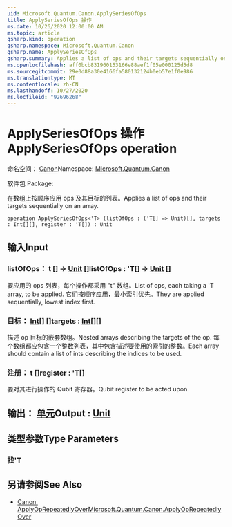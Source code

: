 ```yaml
---
uid: Microsoft.Quantum.Canon.ApplySeriesOfOps
title: ApplySeriesOfOps 操作
ms.date: 10/26/2020 12:00:00 AM
ms.topic: article
qsharp.kind: operation
qsharp.namespace: Microsoft.Quantum.Canon
qsharp.name: ApplySeriesOfOps
qsharp.summary: Applies a list of ops and their targets sequentially on an array.
ms.openlocfilehash: aff0bcb831960153166e88aef1f05e000125d5d8
ms.sourcegitcommit: 29e0d88a30e4166fa580132124b0eb57e1f0e986
ms.translationtype: MT
ms.contentlocale: zh-CN
ms.lasthandoff: 10/27/2020
ms.locfileid: "92696268"
---
```

# <a name="applyseriesofops-operation"></a><span data-ttu-id="2199a-102">ApplySeriesOfOps 操作</span><span class="sxs-lookup"><span data-stu-id="2199a-102">ApplySeriesOfOps operation</span></span>

<span data-ttu-id="2199a-103">命名空间： [Canon](xref:Microsoft.Quantum.Canon)</span><span class="sxs-lookup"><span data-stu-id="2199a-103">Namespace: [Microsoft.Quantum.Canon](xref:Microsoft.Quantum.Canon)</span></span>

<span data-ttu-id="2199a-104">软件包 [](https://nuget.org/packages/)</span><span class="sxs-lookup"><span data-stu-id="2199a-104">Package: [](https://nuget.org/packages/)</span></span>


<span data-ttu-id="2199a-105">在数组上按顺序应用 ops 及其目标的列表。</span><span class="sxs-lookup"><span data-stu-id="2199a-105">Applies a list of ops and their targets sequentially on an array.</span></span>

```qsharp
operation ApplySeriesOfOps<'T> (listOfOps : ('T[] => Unit)[], targets : Int[][], register : 'T[]) : Unit
```


## <a name="input"></a><span data-ttu-id="2199a-106">输入</span><span class="sxs-lookup"><span data-stu-id="2199a-106">Input</span></span>

### <a name="listofops--t--unit-"></a><span data-ttu-id="2199a-107">listOfOps： t [] => [Unit](xref:microsoft.quantum.lang-ref.unit) []</span><span class="sxs-lookup"><span data-stu-id="2199a-107">listOfOps : 'T[] => [Unit](xref:microsoft.quantum.lang-ref.unit) []</span></span>

<span data-ttu-id="2199a-108">要应用的 ops 列表，每个操作都采用 "t" 数组。</span><span class="sxs-lookup"><span data-stu-id="2199a-108">List of ops, each taking a 'T array, to be applied.</span></span> <span data-ttu-id="2199a-109">它们按顺序应用，最小索引优先。</span><span class="sxs-lookup"><span data-stu-id="2199a-109">They are applied sequentially, lowest index first.</span></span>


### <a name="targets--int"></a><span data-ttu-id="2199a-110">目标： [Int](xref:microsoft.quantum.lang-ref.int)[] []</span><span class="sxs-lookup"><span data-stu-id="2199a-110">targets : [Int](xref:microsoft.quantum.lang-ref.int)[][]</span></span>

<span data-ttu-id="2199a-111">描述 op 目标的嵌套数组。</span><span class="sxs-lookup"><span data-stu-id="2199a-111">Nested arrays describing the targets of the op.</span></span> <span data-ttu-id="2199a-112">每个数组都应包含一个整数列表，其中包含描述要使用的索引的整数。</span><span class="sxs-lookup"><span data-stu-id="2199a-112">Each array should contain a list of ints describing the indices to be used.</span></span>


### <a name="register--t"></a><span data-ttu-id="2199a-113">注册： t []</span><span class="sxs-lookup"><span data-stu-id="2199a-113">register : 'T[]</span></span>

<span data-ttu-id="2199a-114">要对其进行操作的 Qubit 寄存器。</span><span class="sxs-lookup"><span data-stu-id="2199a-114">Qubit register to be acted upon.</span></span>



## <a name="output--unit"></a><span data-ttu-id="2199a-115">输出： [单元](xref:microsoft.quantum.lang-ref.unit)</span><span class="sxs-lookup"><span data-stu-id="2199a-115">Output : [Unit](xref:microsoft.quantum.lang-ref.unit)</span></span>



## <a name="type-parameters"></a><span data-ttu-id="2199a-116">类型参数</span><span class="sxs-lookup"><span data-stu-id="2199a-116">Type Parameters</span></span>

### <a name="t"></a><span data-ttu-id="2199a-117">找</span><span class="sxs-lookup"><span data-stu-id="2199a-117">'T</span></span>



## <a name="see-also"></a><span data-ttu-id="2199a-118">另请参阅</span><span class="sxs-lookup"><span data-stu-id="2199a-118">See Also</span></span>

- [<span data-ttu-id="2199a-119">Canon. ApplyOpRepeatedlyOver</span><span class="sxs-lookup"><span data-stu-id="2199a-119">Microsoft.Quantum.Canon.ApplyOpRepeatedlyOver</span></span>](xref:Microsoft.Quantum.Canon.ApplyOpRepeatedlyOver)